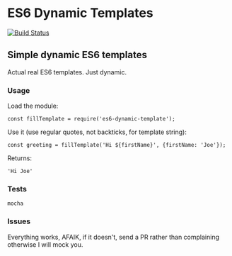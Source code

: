 # ES6 Dynamic Templates 

[![Build Status](https://secure.travis-ci.org/mikemaccana/dynamic-template.png?branch=master)](https://travis-ci.org/mikemaccana/dynamic-template)

## Simple dynamic ES6 templates

Actual real ES6 templates. Just dynamic. 

### Usage

Load the module:

	const fillTemplate = require('es6-dynamic-template');

Use it (use regular quotes, not backticks, for template string):

	const greeting = fillTemplate('Hi ${firstName}', {firstName: 'Joe'});
	
Returns:

	'Hi Joe'

### Tests

	mocha

### Issues

Everything works, AFAIK, if it doesn't, send a PR rather than complaining otherwise I will mock you.
